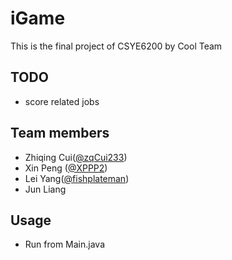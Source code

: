 # iGame
This is the final project of CSYE6200 by Cool Team

## TODO
- score related jobs

## Team members
- Zhiqing Cui([@zqCui233](https://github.com/zqCui233))
- Xin Peng ([@XPPP2](https://github.com/XPPP2))
- Lei Yang([@fishplateman](https://github.com/fishplateman))
- Jun Liang


## Usage
- Run from Main.java